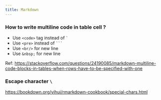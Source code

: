 ```yaml
---
title: Markdown
---
```


### How to write multiline code in table cell ? 

- Use `<code>` tag instead of <code>`</code>
- Use `<pre>` instead of <code>```</code>
- Use `<br/>` for new line
- Use `&nbsp;` for new line

Ref: https://stackoverflow.com/questions/24190085/markdown-multiline-code-blocks-in-tables-when-rows-have-to-be-specified-with-one


### Escape character `\`

https://bookdown.org/yihui/rmarkdown-cookbook/special-chars.html